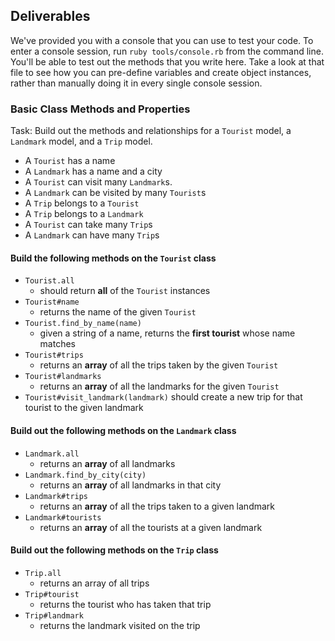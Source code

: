 ## Deliverables

We've provided you with a console that you can use to test your code. To enter a console session, run `ruby tools/console.rb` from the command line. You'll be able to test out the methods that you write here. Take a look at that file to see how you can pre-define variables and create object instances, rather than manually doing it in every single console session.

### Basic Class Methods and Properties

Task:  Build out the methods and relationships for a `Tourist` model, a `Landmark` model, and a `Trip` model.

- A `Tourist` has a name
- A `Landmark` has a name and a city
- A `Tourist` can visit many `Landmark`s.
- A `Landmark` can be visited by many `Tourist`s
- A `Trip` belongs to a `Tourist`
- A `Trip` belongs to a `Landmark`
- A `Tourist` can take many `Trip`s
- A `Landmark` can have many `Trip`s

#### Build the following methods on the `Tourist` class

- `Tourist.all`
  - should return **all** of the `Tourist` instances
- `Tourist#name`
  - returns the name of the given `Tourist`
- `Tourist.find_by_name(name)`
  - given a string of a name, returns the **first tourist** whose  name matches
- `Tourist#trips`
  - returns an **array** of all the trips taken by the given `Tourist`
- `Tourist#landmarks`
  - returns an **array** of all the landmarks for the given `Tourist`
- `Tourist#visit_landmark(landmark)` should create a new trip for that tourist to the given landmark

#### Build out the following methods on the `Landmark` class

- `Landmark.all`
  - returns an **array** of all landmarks
- `Landmark.find_by_city(city)`
  - returns an **array** of all landmarks in that city
- `Landmark#trips`
  - returns an **array** of all the trips taken to a given landmark
- `Landmark#tourists`
  - returns an **array** of all the tourists at a given landmark

#### Build out the following methods on the `Trip` class

- `Trip.all`
  - returns an array of all trips
- `Trip#tourist`
  - returns the tourist who has taken that trip
- `Trip#landmark`
  - returns the landmark visited on the trip
